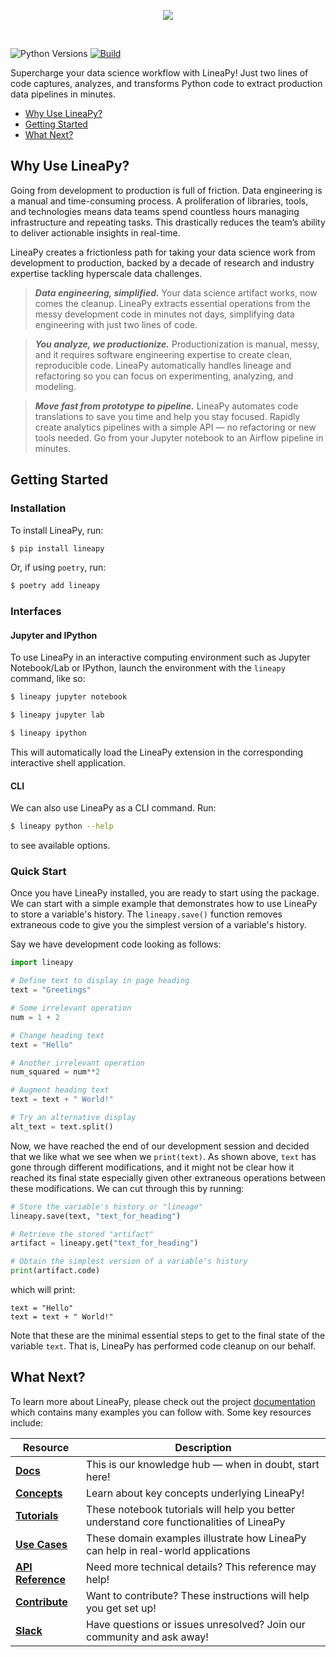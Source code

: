 <p align="center">
    <a href="https://linea.ai/">
      <img src="https://linea.ai/banner-wide-negative.png">
    </a>
</p>
<br />

![Python Versions](https://img.shields.io/badge/Python--versions-3.7%20%7C%203.8%20%7C%203.9-brightgreen)
[![Build](https://github.com/LineaLabs/lineapy/actions/workflows/python-app.yml/badge.svg)](https://github.com/LineaLabs/lineapy/actions/workflows/python-app.yml)

Supercharge your data science workflow with LineaPy! Just two lines of code captures, analyzes,
and transforms Python code to extract production data pipelines in minutes.

- [Why Use LineaPy?](#why-use-lineapy)
- [Getting Started](#getting-started)
- [What Next?](#what-next)

## Why Use LineaPy?

Going from development to production is full of friction. Data engineering is a manual and
time-consuming process. A proliferation of libraries, tools, and technologies means data teams
spend countless hours managing infrastructure and repeating tasks. This drastically reduces
the team’s ability to deliver actionable insights in real-time.

LineaPy creates a frictionless path for taking your data science work from development to production,
backed by a decade of research and industry expertise tackling hyperscale data challenges.

> ***Data engineering, simplified.*** Your data science artifact works, now comes the cleanup.
LineaPy extracts essential operations from the messy development code in minutes not days,
simplifying data engineering with just two lines of code.

> ***You analyze, we productionize.*** Productionization is manual, messy, and it requires
software engineering expertise to create clean, reproducible code. LineaPy automatically handles
lineage and refactoring so you can focus on experimenting, analyzing, and modeling.

> ***Move fast from prototype to pipeline.*** LineaPy automates code translations to save you time
and help you stay focused. Rapidly create analytics pipelines with a simple API &mdash; no refactoring
or new tools needed. Go from your Jupyter notebook to an Airflow pipeline in minutes.

## Getting Started

### Installation

To install LineaPy, run:

```bash
$ pip install lineapy
```

Or, if using `poetry`, run:

```bash
$ poetry add lineapy
```

### Interfaces

#### Jupyter and IPython

To use LineaPy in an interactive computing environment such as Jupyter Notebook/Lab or IPython, launch the environment with the `lineapy` command, like so:

```bash
$ lineapy jupyter notebook
```

```bash
$ lineapy jupyter lab
```

```bash
$ lineapy ipython
```

This will automatically load the LineaPy extension in the corresponding interactive shell application.

#### CLI

We can also use LineaPy as a CLI command. Run:

```bash
$ lineapy python --help
```

to see available options.

### Quick Start

Once you have LineaPy installed, you are ready to start using the package. We can start with a simple
example that demonstrates how to use LineaPy to store a variable's history. The `lineapy.save()` function
removes extraneous code to give you the simplest version of a variable's history.

Say we have development code looking as follows:

```python
import lineapy

# Define text to display in page heading
text = "Greetings"

# Some irrelevant operation
num = 1 + 2

# Change heading text
text = "Hello"

# Another irrelevant operation
num_squared = num**2

# Augment heading text
text = text + " World!"

# Try an alternative display
alt_text = text.split()
```

Now, we have reached the end of our development session and decided that we like
what we see when we `print(text)`. As shown above, `text` has gone through different
modifications, and it might not be clear how it reached its final state especially given other
extraneous operations between these modifications. We can cut through this by running:

```python
# Store the variable's history or "lineage"
lineapy.save(text, "text_for_heading")

# Retrieve the stored "artifact"
artifact = lineapy.get("text_for_heading")

# Obtain the simplest version of a variable's history
print(artifact.code)
```

which will print:

```
text = "Hello"
text = text + " World!"
```

Note that these are the minimal essential steps to get to the final state of the variable `text`.
That is, LineaPy has performed code cleanup on our behalf.

## What Next?

To learn more about LineaPy, please check out the project [documentation](https://lineapy.org/docs)
which contains many examples you can follow with. Some key resources include:

| Resource | Description |
| ------------- | - |
| **[Docs]** | This is our knowledge hub &mdash; when in doubt, start here! |
| **[Concepts]** | Learn about key concepts underlying LineaPy! |
| **[Tutorials]** | These notebook tutorials will help you better understand core functionalities of LineaPy |
| **[Use Cases]** | These domain examples illustrate how LineaPy can help in real-world applications |
| **[API Reference]** | Need more technical details? This reference may help! |
| **[Contribute]** | Want to contribute? These instructions will help you get set up! |
| **[Slack]** | Have questions or issues unresolved? Join our community and ask away! |

[Docs]: https://lineapy.org/docs
[Concepts]: https://lineapy.org/docs/fundamentals/concepts.html
[Tutorials]: https://github.com/LineaLabs/lineapy/tree/main/examples/tutorials
[Use Cases]: https://github.com/LineaLabs/lineapy/tree/main/examples/use-cases
[API Reference]: https://lineapy.org/docs/references/api_reference.html
[Contribute]: https://lineapy.org/docs/references/development.html
[Slack]: https://lineacommunity.slack.com

